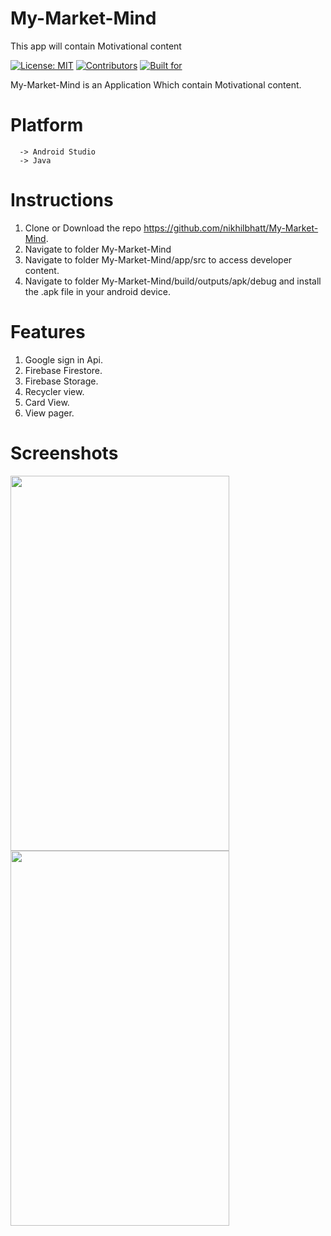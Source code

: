 # My-Market-Mind
This app will contain Motivational content

[![License: MIT](https://img.shields.io/badge/License-MIT-blue.svg)](https://github.com/nikhilbhatt/My-Market-Mind/blob/master/LICENSE)   [![Contributors](https://img.shields.io/badge/CoNTRIBUTORS-1-red)](https://github.com/nikhilbhatt/My-Market-Mind/graphs/contributors)  [![Built for](https://img.shields.io/badge/BUILT%20FOR-ANDORID-brightgreen)](https://www.android.com/)

My-Market-Mind is an Application Which contain Motivational content.

# Platform
      -> Android Studio 
      -> Java

# Instructions
   1. Clone or Download the repo https://github.com/nikhilbhatt/My-Market-Mind.
   2. Navigate to folder My-Market-Mind
   3. Navigate to folder My-Market-Mind/app/src to access developer content.
   4. Navigate to folder My-Market-Mind/build/outputs/apk/debug and install the .apk file in your android device.

# Features
   1. Google sign in Api.
   2. Firebase Firestore.
   3. Firebase Storage.
   4. Recycler view.
   5. Card View.
   6. View pager.
   
# Screenshots

<img src="https://github.com/nikhilbhatt/My-Market-Mind/blob/master/screenshots/Screenshot_2019-10-16-23-30-38-50_547f43c0e6f53edfbe121967eb014656.png" width="350" height="600">      <img src="https://github.com/nikhilbhatt/My-Market-Mind/blob/master/screenshots/Screenshot_2019-10-16-23-31-22-11_547f43c0e6f53edfbe121967eb014656.png" width="350" height="600"> 

  
